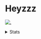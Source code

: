 # Heyzzz  

[![.](https://skillicons.dev/icons?i=js,java)](https://skillicons.dev)  

<details>
<summary>Stats</summary
<!--START_SECTION:waka-->

```txt
YAML         1 hr 56 mins    ███████████████▓░░░░░░░░░   63.33 %
Other        29 mins         ████░░░░░░░░░░░░░░░░░░░░░   15.85 %
Bash         19 mins         ██▓░░░░░░░░░░░░░░░░░░░░░░   10.46 %
TypeScript   12 mins         █▓░░░░░░░░░░░░░░░░░░░░░░░   06.61 %
JavaScript   4 mins          ▓░░░░░░░░░░░░░░░░░░░░░░░░   02.32 %
```

<!--END_SECTION:waka-->
</details>
